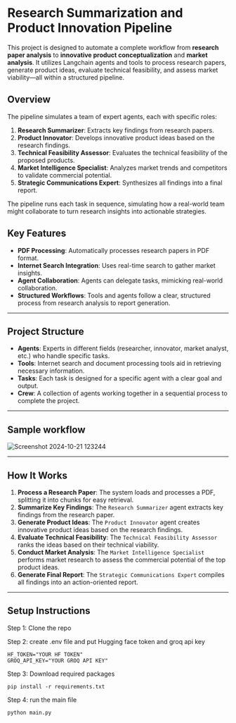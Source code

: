 # Research Summarization and Product Innovation Pipeline

This project is designed to automate a complete workflow from **research paper analysis** to **innovative product conceptualization** and **market analysis**. It utilizes Langchain agents and tools to process research papers, generate product ideas, evaluate technical feasibility, and assess market viability—all within a structured pipeline.

## Overview

The pipeline simulates a team of expert agents, each with specific roles:

1. **Research Summarizer**: Extracts key findings from research papers.
2. **Product Innovator**: Develops innovative product ideas based on the research findings.
3. **Technical Feasibility Assessor**: Evaluates the technical feasibility of the proposed products.
4. **Market Intelligence Specialist**: Analyzes market trends and competitors to validate commercial potential.
5. **Strategic Communications Expert**: Synthesizes all findings into a final report.

The pipeline runs each task in sequence, simulating how a real-world team might collaborate to turn research insights into actionable strategies.

## Key Features

- **PDF Processing**: Automatically processes research papers in PDF format.
- **Internet Search Integration**: Uses real-time search to gather market insights.
- **Agent Collaboration**: Agents can delegate tasks, mimicking real-world collaboration.
- **Structured Workflows**: Tools and agents follow a clear, structured process from research analysis to report generation.

---

## Project Structure

- **Agents**: Experts in different fields (researcher, innovator, market analyst, etc.) who handle specific tasks.
- **Tools**: Internet search and document processing tools aid in retrieving necessary information.
- **Tasks**: Each task is designed for a specific agent with a clear goal and output.
- **Crew**: A collection of agents working together in a sequential process to complete the project.

---
## Sample workflow

![Screenshot 2024-10-21 123244](https://github.com/user-attachments/assets/a55e245a-94c1-4747-9d43-33e3a4fa58d7)


---


## How It Works

1. **Process a Research Paper**: The system loads and processes a PDF, splitting it into chunks for easy retrieval.
2. **Summarize Key Findings**: The `Research Summarizer` agent extracts key findings from the research paper.
3. **Generate Product Ideas**: The `Product Innovator` agent creates innovative product ideas based on the research findings.
4. **Evaluate Technical Feasibility**: The `Technical Feasibility Assessor` ranks the ideas based on their technical viability.
5. **Conduct Market Analysis**: The `Market Intelligence Specialist` performs market research to assess the commercial potential of the top product ideas.
6. **Generate Final Report**: The `Strategic Communications Expert` compiles all findings into an action-oriented report.

---

## Setup Instructions

Step 1: Clone the repo 

Step 2: create .env file and put Hugging face token and groq api key
```
HF_TOKEN="YOUR HF TOKEN"
GROQ_API_KEY="YOUR GROQ API KEY"

```
Step 3: Download required packages
```
pip install -r requirements.txt
```
Step 4: run the main file
```
python main.py
```


